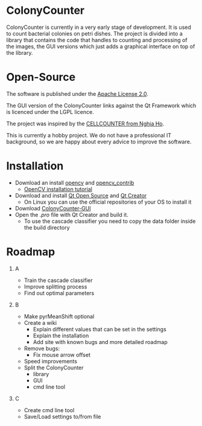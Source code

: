 # ColonyCounter

ColonyCounter is currently in a very early stage of development. It is used to count bacterial colonies on petri dishes. The project is divided into a library that contains the code that handles to counting and processing of the images, the GUI versions which just adds a graphical interface on top of the library.

# Open-Source

The software is published under the [Apache License 2.0](https://github.com/ColonyCounter/ColonyCounter/LICENSE).

The GUI version of the ColonyCounter links against the Qt Framework which is licenced under the LGPL licence.

The project was inspired by the [CELLCOUNTER from Nghia Ho](http://nghiaho.com/?page_id=1011).

This is currently a hobby project. We do not have a professional IT background, so we are happy about every advice to improve the software.

# Installation

* Download an install [opencv](https://github.com/Itseez/opencv) and [opencv_contrib](https://github.com/Itseez/opencv_contrib)
    * [OpenCV installation tutorial](docs.opencv.org/3.1.0/df/d65/tutorial_table_of_content_introduction.html)
* Download and install [Qt Open Source](https://www.qt.io/download-open-source/) and [Qt Creator](https://www.qt.io/ide/)
    * On Linux you can use the official repositories of your OS to install it
* Download [ColonyCounter-GUI](https://github.com/ColonyCounter)
* Open the *.pro* file with Qt Creator and build it.
    * To use the cascade classifier you need to copy the data folder inside the build directory

# Roadmap

1. A
    * Train the cascade classifier
    * Improve splitting process
    * Find out optimal parameters

2. B
    * Make pyrMeanShift optional
    * Create a wiki
        * Explain different values that can be set in the settings
        * Explain the installation
        * Add site with known bugs and more detailed roadmap
    * Remove bugs:
        * Fix mouse arrow offset
    * Speed improvements
    * Split the ColonyCounter
        * library
        * GUI
        * cmd line tool

3. C
    * Create cmd line tool
    * Save/Load settings to/from file
